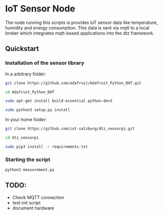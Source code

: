 # IoT Sensor Node

The node running this scripts is provides IoT
sensor data like temperature, humidity and energy
consumption. This data is sent via mqtt to a
local broker which integrates mqtt-based applications
into the dtz framework.

## Quickstart

### Installation of the sensor library

In a arbitrary folder:

```bash
git clone https://github.com/adafruit/Adafruit_Python_DHT.git

cd Adafruit_Python_DHT

sudo apt-get install build-essential python-dev3

sudo python3 setup.py install
```

In your home folder:
    
```bash
git clone https://github.com/iot-salzburg/dtz_sensorpi.git

cd dtz_sensorpi

sudo pip3 install -r requirements.txt
```


### Starting the script
```bash
python3 measurement.py
```


## TODO:

* Check MQTT connection
* test init script
* document hardware
